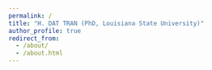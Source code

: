 ```yaml
---
permalink: /
title: "H. DAT TRAN (PhD, Louisiana State University)"
author_profile: true
redirect_from: 
  - /about/
  - /about.html
---
```

